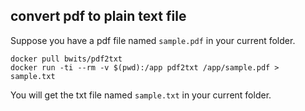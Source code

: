 ## convert pdf to plain text file

Suppose you have a pdf file named `sample.pdf` in your current folder.
```
docker pull bwits/pdf2txt
docker run -ti --rm -v $(pwd):/app pdf2txt /app/sample.pdf > sample.txt
```
You will get the txt file named `sample.txt` in your current folder.
